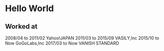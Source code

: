 # Hello World

## Worked at

2008/04 to 2011/02 Yahoo!JAPAN 
2011/03 to 2015/09 VASILY,Inc
2015/10 to Now GoGoLabs,Inc
2017/03 to Now VANISH STANDARD
